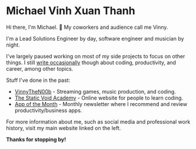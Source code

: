# Michael Vinh Xuan Thanh

Hi there, I'm Michael. 👋
My coworkers and audience call me Vinny.

I'm a Lead Solutions Engineer by day, software engineer and musician by night.

I've largely paused working on most of my side projects to focus on other things. I still [write occasionally](http://blog.mvxt.me/) though about coding, productivity, and career, among other topics.

Stuff I've done in the past:
- [VinnyTheN00b](https://www.twitch.tv/vinnythen00b) - Streaming games, music production, and coding.
- [The Static Void Academy](https://www.staticvoidacademy.com/) - Online website for people to learn coding.
- [App of the Month](https://monthlyapp.substack.com/) - Monthly newsletter where I recommend and review productivity/business apps.

For more information about me, such as social media and professional work history, visit my main website linked on the left.

**Thanks for stopping by!**

